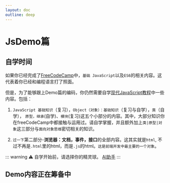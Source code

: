 ```yaml
---
layout: doc
outline: deep
---
```


# JsDemo篇

## 自学时间

  如果你已经完成了[FreeCodeCamp](https://www.freecodecamp.org/chinese/learn/javascript-algorithms-and-data-structures)中，`基础 JavaScript`以及`ES6`的相关内容。这代表着你已经和编程语言打了照面。

  但是，为了能够跟上Demo篇的编码，你仍然需要自学[现代JavaScript教程](https://zh.javascript.info/)中一些内容。包括：
  
  1. `JavaScript 基础知识`（复习），`Object（对象）：基础知识`（复习与自学），`类`（自学）， `原型，继承`(自学)、`模块`(复习)这五个小部分的内容。其中，大部分知识你在freeCodeCamp中都接触与运用过。请自学掌握，并且额外加上`类|原型|对象`这三部分与`面向对象思维`密切相关的知识。

  2. `过一下`第二部分-**浏览器：文档，事件，接口**的全部内容。这其实就是`html`, 不过不再是`.html`里的html，而是`.js`的html。`这是前端开发中最主要的一个对象`。

::: warning ⚠
  自学开始前，请选择你的精灵球。
  [AI助手](https://devv.ai/zh)
:::

## Demo内容正在筹备中
